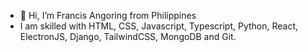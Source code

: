 - 👋 Hi, I’m Francis Angoring from Philippines
- I am skilled with HTML, CSS, Javascript, Typescript, Python, React, ElectronJS, Django, TailwindCSS, MongoDB and Git.
<!---
Ambooon/Ambooon is a ✨ special ✨ repository because its `README.md` (this file) appears on your GitHub profile.
You can click the Preview link to take a look at your changes.
--->
